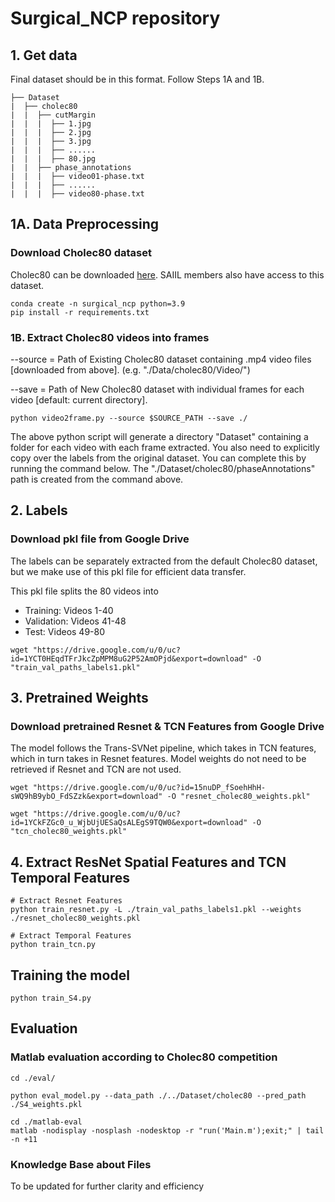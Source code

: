 # Surgical_NCP repository

## 1. Get data
Final dataset should be in this format. Follow Steps 1A and 1B.
```
├── Dataset 
|  ├── cholec80 
|  |  ├── cutMargin 
|  |  |  ├── 1.jpg 
|  |  |  ├── 2.jpg 
|  |  |  ├── 3.jpg 
|  |  |  ├── ......  
|  |  |  ├── 80.jpg   
|  |  ├── phase_annotations 
|  |  |  ├── video01-phase.txt 
|  |  |  ├── ......  
|  |  |  ├── video80-phase.txt
```



## 1A. Data Preprocessing
### Download Cholec80 dataset
Cholec80 can be downloaded [here](http://camma.u-strasbg.fr/datasets).
SAIIL members also have access to this dataset.
```
conda create -n surgical_ncp python=3.9
pip install -r requirements.txt
```

### 1B. Extract Cholec80 videos into frames
--source = Path of Existing Cholec80 dataset containing .mp4 video files [downloaded from above].
           (e.g. "./Data/cholec80/Video/")

--save = Path of New Cholec80 dataset with individual frames for each video [default: current directory].

```
python video2frame.py --source $SOURCE_PATH --save ./
```
The above python script will generate a directory "Dataset" containing a folder for each video with each frame extracted. You also need to explicitly copy over the labels from the original dataset. You can complete this by running the command below. The "./Dataset/cholec80/phaseAnnotations" path is created from the command above.



## 2. Labels
### Download pkl file from Google Drive
The labels can be separately extracted from the default Cholec80 dataset, but we make use of this pkl file for efficient data transfer.

This pkl file splits the 80 videos into
* Training: Videos 1-40
* Validation: Videos 41-48
* Test: Videos 49-80

```
wget "https://drive.google.com/u/0/uc?id=1YCT0HEqdTFrJkcZpMPM8uG2P52AmOPjd&export=download" -O "train_val_paths_labels1.pkl"
```


## 3. Pretrained Weights
### Download pretrained Resnet & TCN Features from Google Drive
The model follows the Trans-SVNet pipeline, which takes in TCN features, which in turn takes in Resnet features. Model weights do not need
to be retrieved if Resnet and TCN are not used.

```
wget "https://drive.google.com/u/0/uc?id=15nuDP_fSoehHhH-sWQ9hB9ybO_FdSZzk&export=download" -O "resnet_cholec80_weights.pkl"
```

```
wget "https://drive.google.com/u/0/uc?id=1YCkFZGc0_u_WjbUjUESaQsALEgS9TQW0&export=download" -O "tcn_cholec80_weights.pkl"
```


## 4. Extract ResNet Spatial Features and TCN Temporal Features
```
# Extract Resnet Features
python train_resnet.py -L ./train_val_paths_labels1.pkl --weights ./resnet_cholec80_weights.pkl 
```
```
# Extract Temporal Features
python train_tcn.py 
```

	
## Training the model
```
python train_S4.py
```

## Evaluation
### Matlab evaluation according to Cholec80 competition
```
cd ./eval/

python eval_model.py --data_path ./../Dataset/cholec80 --pred_path ./S4_weights.pkl
```

```
cd ./matlab-eval
matlab -nodisplay -nosplash -nodesktop -r "run('Main.m');exit;" | tail -n +11
```


### Knowledge Base about Files
To be updated for further clarity and efficiency
